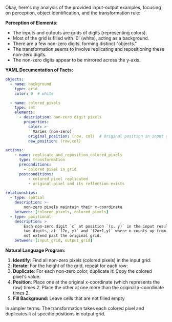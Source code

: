 Okay, here's my analysis of the provided input-output examples, focusing on perception, object identification, and the transformation rule:

**Perception of Elements:**

*   The inputs and outputs are grids of digits (representing colors).
*   Most of the grid is filled with '0' (white), acting as a background.
*   There are a few non-zero digits, forming distinct "objects."
*   The transformation seems to involve replicating and repositioning these non-zero digits.
*    The non-zero digits appear to be mirrored across the y-axis.

**YAML Documentation of Facts:**


```yaml
objects:
  - name: background
    type: grid
    color: 0  # white

  - name: colored_pixels
    type: set
    elements:
      - description: non-zero digit pixels
        properties:
          color: >-
            Varies (non-zero)
          original_position: (row, col)  # Original position in input grid
          new_position: (row,col)

actions:
    - name: replicate_and_reposition_colored_pixels
      type: transformation
      preconditions:
        - colored pixel in grid
      postconditions:
          - colored pixel replicated
          - original pixel and its reflection exists

relationships:
  - type: spatial
    description: >-
        non-zero pixels maintain their x-coordinate
    between: [colored_pixels, colored_pixels]
  - type: positional
    description: >
        Each non-zero digit `c` at position `(x, y)` in the input results in
        two digits, at `(2n, y)` and `(2n+1,y)` where n counts up from zero and does
        not extend past the original grid.
    between: [input_grid, output_grid]

```


**Natural Language Program:**

1.  **Identify**: Find all non-zero pixels (colored pixels) in the input grid.
2.  **Iterate:** For the height of the grid, repeat for each row:
3.  **Duplicate**: For each non-zero color, duplicate it: Copy the colored pixel's value.
4.  **Position**: Place one at the original x-coordinate (which represents the row) times 2. Place the other at one more than the original x-coordinate times 2.
5. **Fill Background:** Leave cells that are not filled empty

In simpler terms: The transformation takes each colored pixel and duplicates it at specific positions in output grid.
